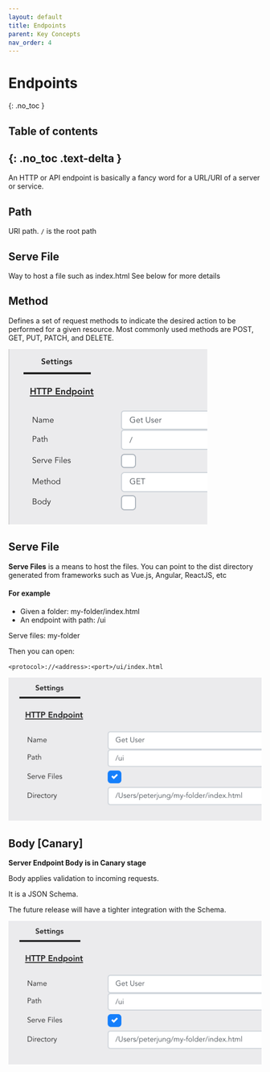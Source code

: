 ```yaml
---
layout: default
title: Endpoints
parent: Key Concepts
nav_order: 4
---
```


# Endpoints
{: .no_toc }

## Table of contents
{: .no_toc .text-delta }
---
An HTTP or API endpoint is basically a fancy word for a URL/URI of a server or service.


## Path
URI path.   `/`  is the root path

## Serve File
Way to host a file such as index.html
See below for more details

## Method
Defines a set of request methods to indicate the desired action to be performed for a given resource.
Most commonly used methods are POST, GET, PUT, PATCH, and DELETE.


![Endpoint](/assets/images/endpoint.png)


## Serve File


**Serve Files** is a means to host the files. You can point to the dist directory generated from frameworks such as Vue.js, Angular, ReactJS, etc

#### For example

* Given a folder:  my-folder/index.html
* An endpoint with path:  /ui

Serve files: my-folder

Then you can open:

```
<protocol>://<address>:<port>/ui/index.html
```


![Endpoint](/assets/images/endpoint1.png)


## Body [Canary]

**__Server Endpoint Body is in Canary stage__**

Body applies validation to incoming requests.

It is a JSON Schema.

The future release will have a tighter integration with the Schema.

![Endpoint](/assets/images/endpoint1.png)
